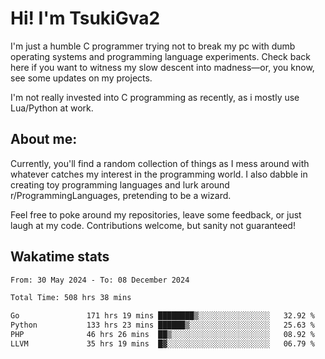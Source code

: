 # Hi! I'm TsukiGva2

I'm just a humble C programmer trying not to break my pc with dumb operating systems and programming language experiments. Check back here if you want to witness my slow descent into madness—or, you know, see some updates on my projects.

I'm not really invested into C programming as recently, as i mostly use Lua/Python at work.

## About me:

Currently, you'll find a random collection of things as I mess around with whatever catches my interest in the programming world. I also dabble in creating toy programming languages and lurk around r/ProgrammingLanguages, pretending to be a wizard.

Feel free to poke around my repositories, leave some feedback, or just laugh at my code. Contributions welcome, but sanity not guaranteed!

## Wakatime stats
<!--START_SECTION:waka-->

```txt
From: 30 May 2024 - To: 08 December 2024

Total Time: 508 hrs 38 mins

Go               171 hrs 19 mins ████████▒░░░░░░░░░░░░░░░░   32.92 %
Python           133 hrs 23 mins ██████▒░░░░░░░░░░░░░░░░░░   25.63 %
PHP              46 hrs 26 mins  ██▒░░░░░░░░░░░░░░░░░░░░░░   08.92 %
LLVM             35 hrs 19 mins  █▓░░░░░░░░░░░░░░░░░░░░░░░   06.79 %
```

<!--END_SECTION:waka-->

